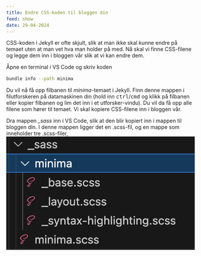 ```yaml
---
title: Endre CSS-koden til bloggen din
feed: show
date: 29-04-2024
---
```

CSS-koden i Jekyll er ofte skjult, slik at man ikke skal kunne endre på temaet uten at man vet hva man holder på med. Nå skal vi finne CSS-filene og legge dem inn i bloggen vår slik at vi kan endre dem.

Åpne en terminal i VS Code og skriv koden

```sh
bundle info --path minima
```

Du vil nå få opp filbanen til *minima*-temaet i Jekyll. Finn denne mappen i filutforskeren på datamaskinen din (hold inn <kbd>ctrl</kbd>/<kbd>cmd</kbd> og klikk på filbanen eller kopier filbanen og lim det inn i et utforsker-vindu). Du vil da få opp alle filene som hører til temaet. Vi skal kopiere CSS-filene inn i bloggen vår.

Dra mappen *_sass* inn i VS Code, slik at den blir kopiert inn i mappen til bloggen din.
I denne mappen ligger det en .scss-fil, og en mappe som inneholder tre .scss-filer, 
![](https://github.com/Cha-IM/cha-im.github.io/blob/main/assets/img/jekyll/jekyll-sass-files.png?raw=true)

